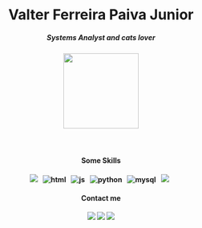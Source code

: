 <h1 align="center">Valter Ferreira Paiva Junior</h1>

<h5 align="center">Systems Analyst and cats lover </h5>
<h5 align="center"><img src="https://media0.giphy.com/media/W0VuY0dTxH9L6vLUJ2/giphy.gif" width="150" />
</p>

<br>

<h4 align="center">Some Skills<h4/>
	
<p align="center">
	<img src="https://img.shields.io/badge/HTML5-E34F26?style=for-the-badge&logo=html5&logoColor=white" />&nbsp;&nbsp;
	<img src="https://img.shields.io/badge/CSS-3498DB?&style=for-the-badge&logo=css3&logoColor=white" alt="html" />&nbsp;&nbsp;
	<img src="https://img.shields.io/badge/JavaScript-F7DF1E?style=for-the-badge&logo=javascript&logoColor=black" alt="js" />&nbsp;&nbsp;
	<img src="https://img.shields.io/badge/python%20-%2314354C.svg?&style=for-the-badge&logo=python&logoColor=white" alt="python" />&nbsp;&nbsp;
	<img src="https://img.shields.io/badge/MySQL-00000F?style=for-the-badge&logo=mysql&logoColor=white" alt="mysql" />&nbsp;&nbsp;
	<img src="https://img.shields.io/badge/Bootstrap-563D7C?style=for-the-badge&logo=bootstrap&logoColor=white">&nbsp;&nbsp;
	
 

</div>

<h4 align="center">Contact me<h4/>
<div>
	<p align="center">
	<a href="https://instagram.com/valt_nekin" target="_blank"><img src="https://img.shields.io/badge/-Instagram-%23E4405F?style=for-the-badge&logo=instagram&logoColor=white" target="_blank"></a>
	<a href = "mailto:valterferreirapj.12@gmail.com"><img src="https://img.shields.io/badge/-Gmail-%23333?style=for-the-badge&logo=gmail&logoColor=white" target="_blank"></a>
	<a href="https://www.linkedin.com/in/valter-ferreira-15a559243/"><img src="https://img.shields.io/badge/LinkedIn-0077B5?style=for-the-badge&logo=linkedin&logoColor=white"target="_blank"></a>
